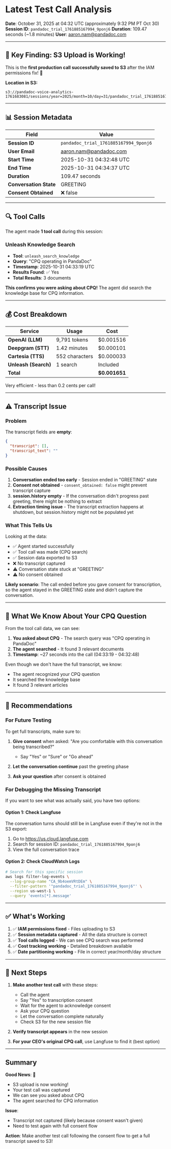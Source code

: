 # Latest Test Call Analysis

**Date**: October 31, 2025 at 04:32 UTC (approximately 9:32 PM PT Oct 30)
**Session ID**: `pandadoc_trial_1761885167994_9ponj6`
**Duration**: 109.47 seconds (~1.8 minutes)
**User**: aaron.nam@pandadoc.com

---

## 🎯 Key Finding: S3 Upload is Working!

This is the **first production call successfully saved to S3** after the IAM permissions fix! 🎉

**Location in S3:**
```
s3://pandadoc-voice-analytics-1761683081/sessions/year=2025/month=10/day=31/pandadoc_trial_1761885167994_9ponj6.json.gz
```

---

## 📊 Session Metadata

| Field | Value |
|-------|-------|
| **Session ID** | `pandadoc_trial_1761885167994_9ponj6` |
| **User Email** | aaron.nam@pandadoc.com |
| **Start Time** | 2025-10-31 04:32:48 UTC |
| **End Time** | 2025-10-31 04:34:37 UTC |
| **Duration** | 109.47 seconds |
| **Conversation State** | GREETING |
| **Consent Obtained** | ❌ false |

---

## 🔍 Tool Calls

The agent made **1 tool call** during this session:

### Unleash Knowledge Search
- **Tool**: `unleash_search_knowledge`
- **Query**: "CPQ operating in PandaDoc"
- **Timestamp**: 2025-10-31 04:33:19 UTC
- **Results Found**: ✅ Yes
- **Total Results**: 3 documents

**This confirms you were asking about CPQ!** The agent did search the knowledge base for CPQ information.

---

## 💰 Cost Breakdown

| Service | Usage | Cost |
|---------|-------|------|
| **OpenAI (LLM)** | 9,791 tokens | $0.001516 |
| **Deepgram (STT)** | 1.42 minutes | $0.000101 |
| **Cartesia (TTS)** | 552 characters | $0.000033 |
| **Unleash (Search)** | 1 search | Included |
| **Total** | | **$0.001651** |

Very efficient - less than 0.2 cents per call!

---

## ⚠️ Transcript Issue

### Problem
The transcript fields are **empty**:
```json
{
  "transcript": [],
  "transcript_text": ""
}
```

### Possible Causes

1. **Conversation ended too early** - Session ended in "GREETING" state
2. **Consent not obtained** - `consent_obtained: false` might prevent transcript capture
3. **session.history empty** - If the conversation didn't progress past greeting, there might be nothing to extract
4. **Extraction timing issue** - The transcript extraction happens at shutdown, but session.history might not be populated yet

### What This Tells Us

Looking at the data:
- ✅ Agent started successfully
- ✅ Tool call was made (CPQ search)
- ✅ Session data exported to S3
- ❌ No transcript captured
- ⚠️ Conversation state stuck at "GREETING"
- ⚠️ No consent obtained

**Likely scenario**: The call ended before you gave consent for transcription, so the agent stayed in the GREETING state and didn't capture the conversation.

---

## 📝 What We Know About Your CPQ Question

From the tool call data, we can see:

1. **You asked about CPQ** - The search query was "CPQ operating in PandaDoc"
2. **The agent searched** - It found 3 relevant documents
3. **Timestamp**: ~27 seconds into the call (04:33:19 - 04:32:48)

Even though we don't have the full transcript, we know:
- The agent recognized your CPQ question
- It searched the knowledge base
- It found 3 relevant articles

---

## 🔧 Recommendations

### For Future Testing

To get full transcripts, make sure to:

1. **Give consent** when asked: "Are you comfortable with this conversation being transcribed?"
   - Say "Yes" or "Sure" or "Go ahead"

2. **Let the conversation continue** past the greeting phase

3. **Ask your question** after consent is obtained

### For Debugging the Missing Transcript

If you want to see what was actually said, you have two options:

#### Option 1: Check Langfuse
The conversation turns should still be in Langfuse even if they're not in the S3 export:
1. Go to https://us.cloud.langfuse.com
2. Search for session ID: `pandadoc_trial_1761885167994_9ponj6`
3. View the full conversation trace

#### Option 2: Check CloudWatch Logs
```bash
# Search for this specific session
aws logs filter-log-events \
  --log-group-name "CA_9b4oemVRtDEm" \
  --filter-pattern '"pandadoc_trial_1761885167994_9ponj6"' \
  --region us-west-1 \
  --query 'events[*].message'
```

---

## ✅ What's Working

1. ✅ **IAM permissions fixed** - Files uploading to S3
2. ✅ **Session metadata captured** - All the data structure is correct
3. ✅ **Tool calls logged** - We can see CPQ search was performed
4. ✅ **Cost tracking working** - Detailed breakdown available
5. ✅ **Date partitioning working** - File in correct year/month/day structure

---

## 🎯 Next Steps

1. **Make another test call** with these steps:
   - Call the agent
   - Say "Yes" to transcription consent
   - Wait for the agent to acknowledge consent
   - Ask your CPQ question
   - Let the conversation complete naturally
   - Check S3 for the new session file

2. **Verify transcript appears** in the new session

3. **For your CEO's original CPQ call**, use Langfuse to find it (best option)

---

## Summary

**Good News**: 🎉
- S3 upload is now working!
- Your test call was captured
- We can see you asked about CPQ
- The agent searched for CPQ information

**Issue**:
- Transcript not captured (likely because consent wasn't given)
- Need to test again with full consent flow

**Action**: Make another test call following the consent flow to get a full transcript saved to S3!

